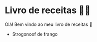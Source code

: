 # Livro de receitas :man_cook:
Olá! Bem vindo ao meu livro de receitas :wave:
 - Strogonoof de frango
